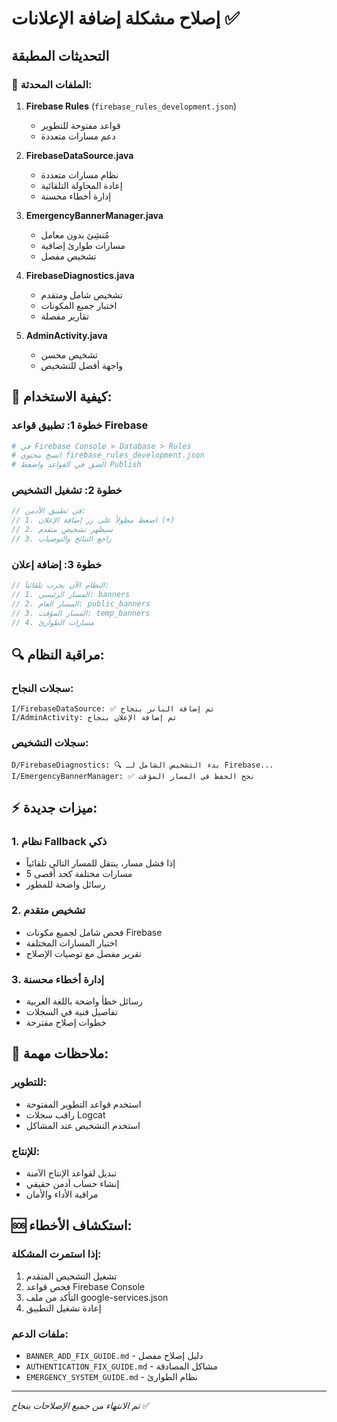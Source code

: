 # إصلاح مشكلة إضافة الإعلانات ✅

## التحديثات المطبقة

### 🔧 الملفات المحدثة:

1. **Firebase Rules** (`firebase_rules_development.json`)
   - قواعد مفتوحة للتطوير
   - دعم مسارات متعددة

2. **FirebaseDataSource.java**
   - نظام مسارات متعددة
   - إعادة المحاولة التلقائية
   - إدارة أخطاء محسنة

3. **EmergencyBannerManager.java**
   - مُنشِئ بدون معامل
   - مسارات طوارئ إضافية
   - تشخيص مفصل

4. **FirebaseDiagnostics.java**
   - تشخيص شامل ومتقدم
   - اختبار جميع المكونات
   - تقارير مفصلة

5. **AdminActivity.java**
   - تشخيص محسن
   - واجهة أفضل للتشخيص

## 🚀 كيفية الاستخدام:

### خطوة 1: تطبيق قواعد Firebase
```bash
# في Firebase Console > Database > Rules
# انسخ محتوى firebase_rules_development.json
# الصق في القواعد واضغط Publish
```

### خطوة 2: تشغيل التشخيص
```java
// في تطبيق الأدمن:
// 1. اضغط مطولاً على زر إضافة الإعلان (+)
// 2. سيظهر تشخيص متقدم
// 3. راجع النتائج والتوصيات
```

### خطوة 3: إضافة إعلان
```java
// النظام الآن يجرب تلقائياً:
// 1. المسار الرئيسي: banners
// 2. المسار العام: public_banners  
// 3. المسار المؤقت: temp_banners
// 4. مسارات الطوارئ
```

## 🔍 مراقبة النظام:

### سجلات النجاح:
```
I/FirebaseDataSource: ✅ تم إضافة البانر بنجاح
I/AdminActivity: تم إضافة الإعلان بنجاح
```

### سجلات التشخيص:
```
D/FirebaseDiagnostics: 🔍 بدء التشخيص الشامل لـ Firebase...
I/EmergencyBannerManager: ✅ نجح الحفظ في المسار المؤقت
```

## ⚡ ميزات جديدة:

### 1. نظام Fallback ذكي
- إذا فشل مسار، ينتقل للمسار التالي تلقائياً
- 5 مسارات مختلفة كحد أقصى
- رسائل واضحة للمطور

### 2. تشخيص متقدم
- فحص شامل لجميع مكونات Firebase
- اختبار المسارات المختلفة
- تقرير مفصل مع توصيات الإصلاح

### 3. إدارة أخطاء محسنة
- رسائل خطأ واضحة باللغة العربية
- تفاصيل فنية في السجلات
- خطوات إصلاح مقترحة

## 📝 ملاحظات مهمة:

### للتطوير:
- استخدم قواعد التطوير المفتوحة
- راقب سجلات Logcat
- استخدم التشخيص عند المشاكل

### للإنتاج:
- تبديل لقواعد الإنتاج الآمنة
- إنشاء حساب أدمن حقيقي
- مراقبة الأداء والأمان

## 🆘 استكشاف الأخطاء:

### إذا استمرت المشكلة:
1. تشغيل التشخيص المتقدم
2. فحص قواعد Firebase Console
3. التأكد من ملف google-services.json
4. إعادة تشغيل التطبيق

### ملفات الدعم:
- `BANNER_ADD_FIX_GUIDE.md` - دليل إصلاح مفصل
- `AUTHENTICATION_FIX_GUIDE.md` - مشاكل المصادقة
- `EMERGENCY_SYSTEM_GUIDE.md` - نظام الطوارئ

---
*تم الانتهاء من جميع الإصلاحات بنجاح* ✅
